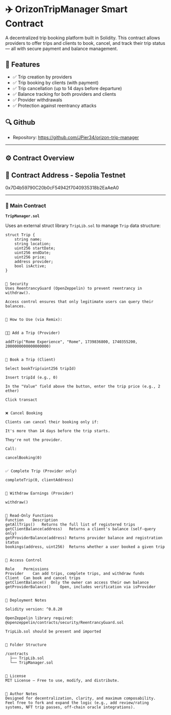 # ✈️ OrizonTripManager Smart Contract

A decentralized trip booking platform built in Solidity. This contract allows providers to offer trips and clients to book, cancel, and track their trip status — all with secure payment and balance management.

## 📌 Features

- ✅ Trip creation by providers
- ✅ Trip booking by clients (with payment)
- ✅ Trip cancellation (up to 14 days before departure)
- ✅ Balance tracking for both providers and clients
- ✅ Provider withdrawals
- ✅ Protection against reentrancy attacks

## 🔍 Github

- Repository: https://github.com/JPier34/orizon-trip-manager

---

## ⚙️ Contract Overview

## 🔩 Contract Address - Sepolia Testnet

0x7D4b59790C20b0cF54942f7040935318b2EaAeA0

---

### 🧱 Main Contract

**`TripManager.sol`**

Uses an external struct library `TripLib.sol` to manage `Trip` data structure:

```solidity
struct Trip {
    string name;
    string location;
    uint256 startDate;
    uint256 endDate;
    uint256 price;
    address provider;
    bool isActive;
}


🔐 Security
Uses ReentrancyGuard (OpenZeppelin) to prevent reentrancy in withdraw().

Access control ensures that only legitimate users can query their balances.


🚀 How to Use (via Remix):


🧑‍💼 Add a Trip (Provider)

addTrip("Rome Experience", "Rome", 1739836800, 1740355200, 2000000000000000000)


👤 Book a Trip (Client)

Select bookTrip(uint256 tripId)

Insert tripId (e.g., 0)

In the "Value" field above the button, enter the trip price (e.g., 2 ether)

Click transact


❌ Cancel Booking

Clients can cancel their booking only if:

It's more than 14 days before the trip starts.

They're not the provider.

Call:

cancelBooking(0)


✅ Complete Trip (Provider only)

completeTrip(0, clientAddress)


💸 Withdraw Earnings (Provider)

withdraw()


🧾 Read-Only Functions
Function	Description
getAllTrips()	Returns the full list of registered trips
getClientBalance(address)	Returns a client's balance (self-query only)
getProviderBalance(address)	Returns provider balance and registration status
bookings(address, uint256)	Returns whether a user booked a given trip


🔐 Access Control

Role	Permissions
Provider	Can add trips, complete trips, and withdraw funds
Client	Can book and cancel trips
getClientBalance()	Only the owner can access their own balance
getProviderBalance()	Open, includes verification via isProvider


💾 Deployment Notes

Solidity version: ^0.8.20

OpenZeppelin library required: @openzeppelin/contracts/security/ReentrancyGuard.sol

TripLib.sol should be present and imported


📂 Folder Structure

/contracts
  ├── TripLib.sol
  └── TripManager.sol


📃 License
MIT License — Free to use, modify, and distribute.


🧠 Author Notes
Designed for decentralization, clarity, and maximum composability.
Feel free to fork and expand the logic (e.g., add review/rating systems, NFT trip passes, off-chain oracle integrations).
```
